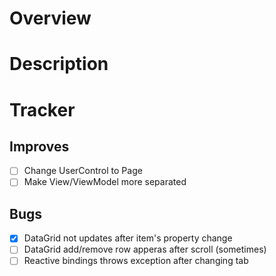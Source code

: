 # Overview 

# Description

# Tracker

## Improves
- [ ] Change UserControl to Page
- [ ] Make View/ViewModel more separated

## Bugs
 - [x] DataGrid not updates after item's property change
 - [ ] DataGrid add/remove row apperas after scroll (sometimes)
 - [ ] Reactive bindings throws exception after changing tab